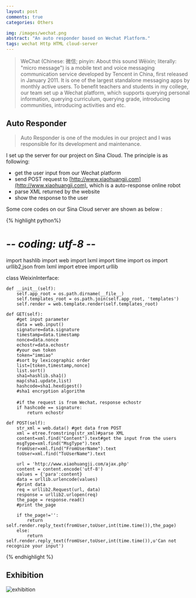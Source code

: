 ```yaml
---
layout: post
comments: true
categories: Others

img: /images/wechat.png
abstract: "An auto responder based on Wechat Platform."
tags: wechat Http HTML cloud-server
---
```


> WeChat (Chinese: 微信; pinyin: About this sound Wēixìn; literally: "micro message") is a mobile text and voice messaging communication service developed by Tencent in China, first released in January 2011. It is one of the largest standalone messaging apps by monthly active users. To benefit teachers and students in my college, our team set up a Wechat platform, which supports querying personal information, querying curriculum, querying grade, introducing communities, introducing activities and etc.


## Auto Responder

> Auto Responder is one of the modules in our project and I was responsible for its development and maintenance.

I set up the server for our project on Sina Cloud. The principle is as following:

* get the user input from our Wechat platform
* send POST request to [http://www.xiaohuangji.com](http://www.xiaohuangji.com), which is a auto-response online robot
* parse XML returned by the website
* show the response to the user

Some core codes on our Sina Cloud server are shown as below :

{% highlight python%}
# -*- coding: utf-8 -*-
import hashlib
import web
import lxml
import time
import os
import urllib2,json
from lxml import etree
import urllib

class WeixinInterface:

    def __init__(self):
        self.app_root = os.path.dirname(__file__)
        self.templates_root = os.path.join(self.app_root, 'templates')
        self.render = web.template.render(self.templates_root)

    def GET(self):
        #get input parameter
        data = web.input()
        signature=data.signature
        timestamp=data.timestamp
        nonce=data.nonce
        echostr=data.echostr
        #your own token
        token="immiao"
        #sort by lexicographic order
        list=[token,timestamp,nonce]
        list.sort()
        sha1=hashlib.sha1()
        map(sha1.update,list)
        hashcode=sha1.hexdigest()
        #sha1 encryption algorithm

        #if the request is from Wechat，response echostr
        if hashcode == signature:
            return echostr
        
    def POST(self):
        str_xml = web.data() #get data from POST
        xml = etree.fromstring(str_xml)#parse XML
        content=xml.find("Content").text#get the input from the users
        msgType=xml.find("MsgType").text
        fromUser=xml.find("FromUserName").text
        toUser=xml.find("ToUserName").text

        url = 'http://www.xiaohuangji.com/ajax.php'
        content = content.encode('utf-8')
        values = {'para':content}
        data = urllib.urlencode(values)
        #print data
        req = urllib2.Request(url, data)
        response = urllib2.urlopen(req)
        the_page = response.read()
        #print the_page

        if the_page!='':
            return self.render.reply_text(fromUser,toUser,int(time.time()),the_page)
        else:
            return self.render.reply_text(fromUser,toUser,int(time.time()),u'Can not recognize your input')
{% endhighlight %}

## Exhibition

![exhibition](./exhibition.png)